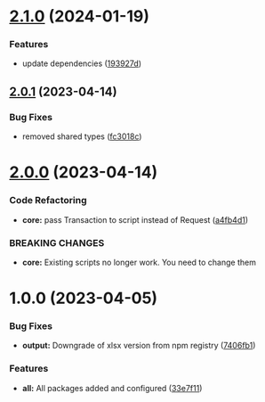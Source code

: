 # [2.1.0](https://github.com/dodevs/Acquary/compare/core-v2.0.1...core-v2.1.0) (2024-01-19)


### Features

* update dependencies ([193927d](https://github.com/dodevs/Acquary/commit/193927d22fc3b12f82f5a2bd09206f9f7264a756))

## [2.0.1](https://github.com/dodevs/Acquary/compare/core-v2.0.0...core-v2.0.1) (2023-04-14)


### Bug Fixes

* removed shared types ([fc3018c](https://github.com/dodevs/Acquary/commit/fc3018cbb5dd93830feb5533afe534768c3f142b))

# [2.0.0](https://github.com/dodevs/Acquary/compare/core-v1.0.0...core-v2.0.0) (2023-04-14)


### Code Refactoring

* **core:** pass Transaction to script instead of Request ([a4fb4d1](https://github.com/dodevs/Acquary/commit/a4fb4d1bc83b7492b4095daf9686f096a0d8db47))


### BREAKING CHANGES

* **core:** Existing scripts no longer work. You need to change them

# 1.0.0 (2023-04-05)


### Bug Fixes

* **output:** Downgrade of xlsx version from npm registry ([7406fb1](https://github.com/dodevs/Acquary/commit/7406fb138c791535561463cc8957c97bf804d998))


### Features

* **all:** All packages added and configured ([33e7f11](https://github.com/dodevs/Acquary/commit/33e7f11bccc1a4328ea41274329293cfe41abd7c))

